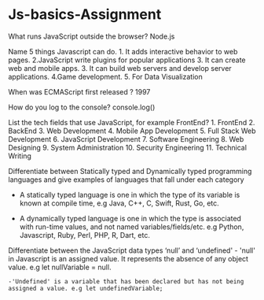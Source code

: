 # Js-basics-Assignment

What runs JavaScript outside the browser? Node.js

Name 5 things Javascript can do. 1. It adds interactive behavior to web pages. 2.JavaScript write plugins for popular applications 3. It can create web and mobile apps. 3. It can build web servers and develop server applications. 4.Game development. 5. For Data Visualization

When was ECMAScript first released ? 1997

How do you log to the console? console.log()

List the tech fields that use JavaScript, for example FrontEnd? 1. FrontEnd 2. BackEnd 3. Web Development 4. Mobile App Development 5. Full Stack Web Development 6. JavaScript Development 7. Software Engineering 8. Web Designing 9. System Administration 10. Security Engineering 11. Technical Writing

Differentiate between Statically typed and Dynamically typed programming languages and give examples of languages that fall under each category
* A statically typed language is one in which the type of its variable is known at compile time, e.g Java, C++, C, Swift, Rust, Go, etc.

* A dynamically typed language is one in which the type is associated with run-time values, and not named variables/fields/etc. e.g Python, Javascript, Ruby, Perl, PHP, R, Dart, etc.

Differentiate between the JavaScript data types ‘null’ and ‘undefined' - 'null' in Javascript is an assigned value. It represents the absence of any object value. e.g let nullVariable = null.

`-'Undefined' is a variable that has been declared but has not being assigned a value. e.g let undefinedVariable;`
